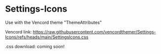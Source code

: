 # Settings-Icons
Use with the Vencord theme "ThemeAttributes"

Vencord link: https://raw.githubusercontent.com/vencordthemer/Settings-Icons/refs/heads/main/SettingsIcons.css

.css download: coming soon!

